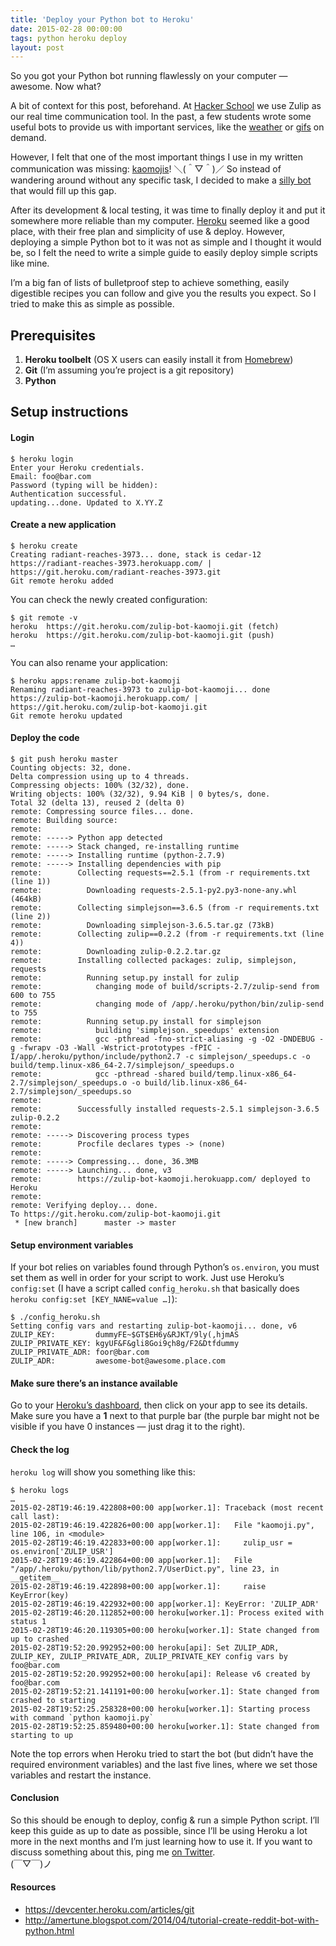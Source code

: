 ```yaml
---
title: 'Deploy your Python bot to Heroku'
date: 2015-02-28 00:00:00
tags: python heroku deploy
layout: post
---
```

So you got your Python bot running flawlessly on your computer — awesome. Now what?

A bit of context for this post, beforehand. At [Hacker School](https://www.hackerschool.com) we use Zulip as our real time communication tool. In the past, a few students wrote some useful bots to provide us with important services, like the [weather](https://github.com/stephsamson/weather-bot) or [gifs](https://github.com/dariajung/zulip-gif-bot) on demand.

However, I felt that one of the most important things I use in my written communication was missing: [kaomojis](http://en.wikipedia.org/wiki/Emoticon#Japanese_style)! ＼(＾▽＾)／
So instead of wandering around without any specific task, I decided to make a [silly bot](https://github.com/gnclmorais/zulip-bot-kaomoji) that would fill up this gap.

After its development & local testing, it was time to finally deploy it and put it somewhere more reliable than my computer. [Heroku](https://heroku.com) seemed like a good place, with their free plan and simplicity of use & deploy. However, deploying a simple Python bot to it was not as simple and I thought it would be, so I felt the need to write a simple guide to easily deploy simple scripts like mine.

I’m a big fan of lists of bulletproof step to achieve something, easily digestible recipes you can follow and give you the results you expect. So I tried to make this as simple as possible.

## Prerequisites
1. __Heroku toolbelt__ (OS X users can easily install it from [Homebrew](https://github.com/Homebrew/homebrew))
1. __Git__ (I’m assuming you’re project is a git repository)
1. __Python__

## Setup instructions

#### Login
```
$ heroku login
Enter your Heroku credentials.
Email: foo@bar.com
Password (typing will be hidden):
Authentication successful.
updating...done. Updated to X.YY.Z
```

#### Create a new application
```
$ heroku create
Creating radiant-reaches-3973... done, stack is cedar-12
https://radiant-reaches-3973.herokuapp.com/ | https://git.heroku.com/radiant-reaches-3973.git
Git remote heroku added
```

You can check the newly created configuration:

```
$ git remote -v
heroku	https://git.heroku.com/zulip-bot-kaomoji.git (fetch)
heroku	https://git.heroku.com/zulip-bot-kaomoji.git (push)
…
```

You can also rename your application:

```
$ heroku apps:rename zulip-bot-kaomoji
Renaming radiant-reaches-3973 to zulip-bot-kaomoji... done
https://zulip-bot-kaomoji.herokuapp.com/ | https://git.heroku.com/zulip-bot-kaomoji.git
Git remote heroku updated
```

#### Deploy the code
```
$ git push heroku master
Counting objects: 32, done.
Delta compression using up to 4 threads.
Compressing objects: 100% (32/32), done.
Writing objects: 100% (32/32), 9.94 KiB | 0 bytes/s, done.
Total 32 (delta 13), reused 2 (delta 0)
remote: Compressing source files... done.
remote: Building source:
remote:
remote: -----> Python app detected
remote: -----> Stack changed, re-installing runtime
remote: -----> Installing runtime (python-2.7.9)
remote: -----> Installing dependencies with pip
remote:        Collecting requests==2.5.1 (from -r requirements.txt (line 1))
remote:          Downloading requests-2.5.1-py2.py3-none-any.whl (464kB)
remote:        Collecting simplejson==3.6.5 (from -r requirements.txt (line 2))
remote:          Downloading simplejson-3.6.5.tar.gz (73kB)
remote:        Collecting zulip==0.2.2 (from -r requirements.txt (line 4))
remote:          Downloading zulip-0.2.2.tar.gz
remote:        Installing collected packages: zulip, simplejson, requests
remote:          Running setup.py install for zulip
remote:            changing mode of build/scripts-2.7/zulip-send from 600 to 755
remote:            changing mode of /app/.heroku/python/bin/zulip-send to 755
remote:          Running setup.py install for simplejson
remote:            building 'simplejson._speedups' extension
remote:            gcc -pthread -fno-strict-aliasing -g -O2 -DNDEBUG -g -fwrapv -O3 -Wall -Wstrict-prototypes -fPIC -I/app/.heroku/python/include/python2.7 -c simplejson/_speedups.c -o build/temp.linux-x86_64-2.7/simplejson/_speedups.o
remote:            gcc -pthread -shared build/temp.linux-x86_64-2.7/simplejson/_speedups.o -o build/lib.linux-x86_64-2.7/simplejson/_speedups.so
remote:
remote:        Successfully installed requests-2.5.1 simplejson-3.6.5 zulip-0.2.2
remote:
remote: -----> Discovering process types
remote:        Procfile declares types -> (none)
remote:
remote: -----> Compressing... done, 36.3MB
remote: -----> Launching... done, v3
remote:        https://zulip-bot-kaomoji.herokuapp.com/ deployed to Heroku
remote:
remote: Verifying deploy... done.
To https://git.heroku.com/zulip-bot-kaomoji.git
 * [new branch]      master -> master
```

#### Setup environment variables

If your bot relies on variables found through Python’s `os.environ`, you must set them as well in order for your script to work. Just use Heroku’s `config:set` (I have a script called `config_heroku.sh` that basically does `heroku config:set [KEY_NANE=value …]`):

```
$ ./config_heroku.sh
Setting config vars and restarting zulip-bot-kaomoji... done, v6
ZULIP_KEY:         dummyFE~$GT$EH6y&RJKT/9ly(,hjmAS
ZULIP_PRIVATE_KEY: kgyUF&F&gli8Goi9çh8g/F2&Dtfdummy
ZULIP_PRIVATE_ADR: foor@bar.com
ZULIP_ADR:         awesome-bot@awesome.place.com
```

#### Make sure there’s an instance available

Go to your [Heroku’s dashboard](https://dashboard.heroku.com/), then click on your app to see its details. Make sure you have a **1** next to that purple bar (the purple bar might not be visible if you have 0 instances — just drag it to the right).

#### Check the log

`heroku log` will show you something like this:

```
$ heroku logs
…
2015-02-28T19:46:19.422808+00:00 app[worker.1]: Traceback (most recent call last):
2015-02-28T19:46:19.422826+00:00 app[worker.1]:   File "kaomoji.py", line 106, in <module>
2015-02-28T19:46:19.422833+00:00 app[worker.1]:     zulip_usr = os.environ['ZULIP_USR']
2015-02-28T19:46:19.422864+00:00 app[worker.1]:   File "/app/.heroku/python/lib/python2.7/UserDict.py", line 23, in __getitem__
2015-02-28T19:46:19.422898+00:00 app[worker.1]:     raise KeyError(key)
2015-02-28T19:46:19.422932+00:00 app[worker.1]: KeyError: 'ZULIP_ADR'
2015-02-28T19:46:20.112852+00:00 heroku[worker.1]: Process exited with status 1
2015-02-28T19:46:20.119305+00:00 heroku[worker.1]: State changed from up to crashed
2015-02-28T19:52:20.992952+00:00 heroku[api]: Set ZULIP_ADR, ZULIP_KEY, ZULIP_PRIVATE_ADR, ZULIP_PRIVATE_KEY config vars by foo@bar.com
2015-02-28T19:52:20.992952+00:00 heroku[api]: Release v6 created by foo@bar.com
2015-02-28T19:52:21.141191+00:00 heroku[worker.1]: State changed from crashed to starting
2015-02-28T19:52:25.258328+00:00 heroku[worker.1]: Starting process with command `python kaomoji.py`
2015-02-28T19:52:25.859480+00:00 heroku[worker.1]: State changed from starting to up
```
Note the top errors when Heroku tried to start the bot (but didn’t have the required environment variables) and the last five lines, where we set those variables and restart the instance.

#### Conclusion
So this should be enough to deploy, config & run a simple Python script. I’ll keep this guide as up to date as possible, since I’ll be using Heroku a lot more in the next months and I’m just learning how to use it. If you want to discuss something about this, ping me [on Twitter](https://twitter.com/gnclmorais).  
(￣▽￣)ノ

#### Resources
- https://devcenter.heroku.com/articles/git
- http://amertune.blogspot.com/2014/04/tutorial-create-reddit-bot-with-python.html
